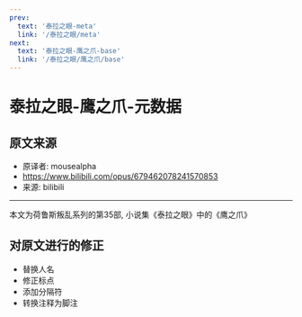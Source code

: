 ```yaml
---
prev:
  text: '泰拉之眼-meta'
  link: '/泰拉之眼/meta'
next:
  text: '泰拉之眼-鹰之爪-base'
  link: '/泰拉之眼/鹰之爪/base'
---
```


# 泰拉之眼-鹰之爪-元数据

## 原文来源

+ 原译者: mousealpha
+ <https://www.bilibili.com/opus/679462078241570853>
+ 来源: bilibili

--------

本文为荷鲁斯叛乱系列的第35部, 小说集《泰拉之眼》中的《鹰之爪》

## 对原文进行的修正

+ 替换人名
+ 修正标点
+ 添加分隔符
+ 转换注释为脚注
